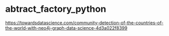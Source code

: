 # abtract_factory_python

https://towardsdatascience.com/community-detection-of-the-countries-of-the-world-with-neo4j-graph-data-science-4d3a022f8399

